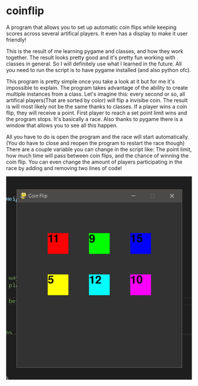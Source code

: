 # coinflip
A program that allows you to set up automatic coin flips while keeping scores across several artifical players. It even has a display to make it user friendly!

This is the result of me learning pygame and classes, and how they work together. The result looks pretty good and it's pretty fun working with classes in general. So I will definitely use what I learned in the future. All you need to run the script is to have pygame installed (and also python ofc).

This program is pretty simple once you take a look at it but for me it's impossible to explain. The program takes advantage of the ability to create multiple instances from a class. Let's imagine this: every second or so, all artifical players(That are sorted by color) will flip a invisibe coin. The result is will most likely not be the same thanks to classes. If a player wins a coin flip, they will receive a point. First player to reach a set point limit wins and the program stops. It's basically a race. Also thanks to pygame there is a window that allows you to see all this happen.

All you have to do is open the program and the race will start automatically. (You do have to close and reopen the program to restart the race though) There are a couple variable you can change in the script like: The point limit, how much time will pass between coin flips, and the chance of winning the coin flip. You can even change the amount of players participating in the race by adding and removing two lines of code!

![alt text](https://github.com/ProarchwasTaken/coinflip/blob/main/Coinflip_thumbnail.PNG)
